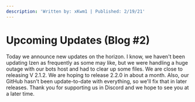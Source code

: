 ```yaml
---
description: 'Written by: xKwm1 | Published: 2/19/21'
---
```


# Upcoming Updates \(Blog \#2\)

Today we announce new updates on the horizon. I know, we haven't been updating Izen as frequently as some may like, but we were handling a huge outage with our bots host and had to clear up some files. We are close to releasing V 2.1.2. We are hoping to release 2.2.0 in about a month. Also, our GitHub hasn't been update-to-date with everything, so we'll fix that in later releases. Thank you for supporting us in Discord and we hope to see you at a later time.



